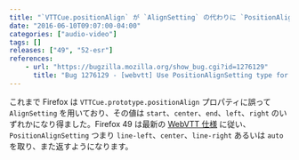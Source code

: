 ```yaml
---
title: "`VTTCue.positionAlign` が `AlignSetting` の代わりに `PositionAlignSetting` を用いるようになりました"
date: "2016-06-10T09:07:00-04:00"
categories: ["audio-video"]
tags: []
releases: ["49", "52-esr"]
references:
    - url: "https://bugzilla.mozilla.org/show_bug.cgi?id=1276129"
      title: "Bug 1276129 - [webvtt] Use PositionAlignSetting type for VTTCue's positionAlign"
---
```

これまで Firefox は `VTTCue.prototype.positionAlign` プロパティに誤って `AlignSetting` を用いており、その値は `start`、`center`、`end`、`left`、`right` のいずれかになり得ました。Firefox 49 は最新の [WebVTT 仕様](https://w3c.github.io/webvtt/#api) に従い、`PositionAlignSetting` つまり `line-left`、`center`、`line-right` あるいは `auto` を取り、また返すようになります。
